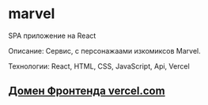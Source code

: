 # marvel
SPA приложение на React  

Описание: Сервис, с персонажаами изкомиксов Marvel.  

Технологии: React, HTML, CSS, JavaScript, Api, Vercel

## [Домен Фронтенда vercel.com]()